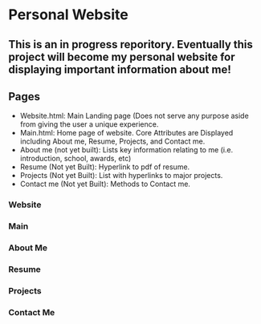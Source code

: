 # Personal Website

This is an in progress reporitory. Eventually this project will become my personal website for displaying important information about me!
 --- 
 
## Pages
- Website.html: Main Landing page (Does not serve any purpose aside from giving the user a unique experience.
- Main.html: Home page of website. Core Attributes are Displayed including About me, Resume, Projects, and Contact me.
- About me (not yet built): Lists key information relating to me (i.e. introduction, school, awards, etc)
- Resume (Not yet Built): Hyperlink to pdf of resume.
- Projects (Not yet Built): List with hyperlinks to major projects.
- Contact me (Not yet Built): Methods to Contact me.

### Website


### Main

### About Me

### Resume

### Projects

### Contact Me
